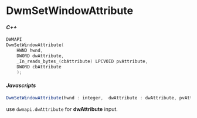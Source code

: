 
# DwmSetWindowAttribute
#### _C++_
```c++
DWMAPI
DwmSetWindowAttribute(
    HWND hwnd,
    DWORD dwAttribute,
    _In_reads_bytes_(cbAttribute) LPCVOID pvAttribute,
    DWORD cbAttribute
    );
```

#### _Javascripts_
```js
DwmSetWindowAttribute(hwnd : integer,  dwAttribute : dwAttribute, pvAttribute : bool | Rect ...)
```

use ```dwmapi.dwAttribute``` for **dwAttribute** input.

